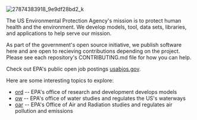 ![27874383918_9e9df28bd2_k](https://user-images.githubusercontent.com/2470152/151600722-f75aa345-211c-4ffb-b88c-926610bcb887.jpg)

The US Environmental Protection Agency's mission is to protect human health and the environment. We develop models, tool, data sets, libraries, and applications to help serve our mission.

As part of the government's open source initiative, we publish software here and are open to recieving contributions depending on the project. Please see each repository's CONTRIBUTING.md file for how you can help. 

Check out EPA's public open job postings [usabjos.gov](https://www.usajobs.gov/Search/Results?a=EP00&hp=public&p=1).

Here are some interesting topics to explore:

- [ord](https://github.com/usepa?q=%23ord) -- EPA's office of research and development develops models
- [ow](https://github.com/usepa?q=%23ow) -- EPA's office of water studies and regulates the US's waterways
- [oar](https://github.com/usepa?q=%23oar) -- EPA's Office of Air and Radiation studies and regulates air pollution and emissions
